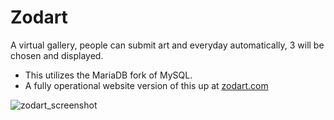 # Zodart
A virtual gallery, people can submit art and everyday automatically, 3 will be chosen and displayed.
  - This utilizes the MariaDB fork of MySQL.
  - A fully operational website version of this up at [zodart.com](https://zodart.com/)

![zodart_screenshot](https://user-images.githubusercontent.com/46323591/204822159-607e6a76-804a-4e5e-a233-3ae68e06485d.png)
